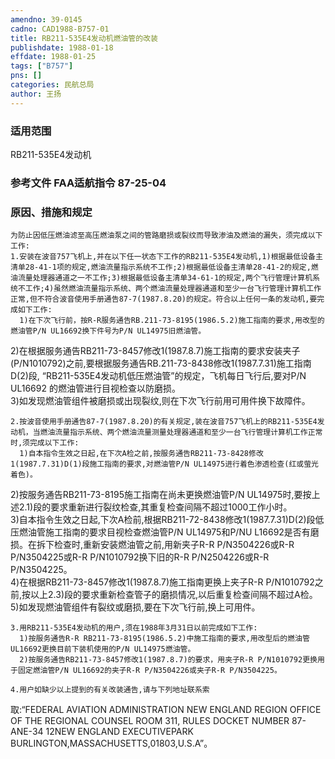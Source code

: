 ```yaml
---
amendno: 39-0145  
cadno: CAD1988-B757-01  
title: RB211-535E4发动机燃油管的改装  
publishdate: 1988-01-18  
effdate: 1988-01-25  
tags: ["B757"]  
pns: []  
categories: 民航总局  
author: 王扬  
---
```

  
### 适用范围  
RB211-535E4发动机  
  
<!--more-->  
### 参考文件    FAA适航指令 87-25-04  
  
### 原因、措施和规定  
    为防止因低压燃油滤至高压燃油泵之间的管路磨损或裂纹而导致渗油及燃油的漏失，须完成以下工作:  
    1.安装在波音757飞机上,并在以下任一状态下工作的RB211-535E4发动机,1)根据最低设备主清单28-41-1项的规定,燃油流量指示系统不工作;2)根据最低设备主清单28-41-2的规定,燃油流量处理器通道之一不工作;3)根据最低设备主清单34-61-1的规定,两个飞行管理计算机系统不工作;4)虽然燃油流量指示系统、两个燃油流量处理器通道和至少一台飞行管理计算机工作正常,但不符合波音使用手册通告87-7(1987.8.20)的规定。符合以上任何一条的发动机,要完成如下工作:  
      1)在下次飞行前，按R-R服务通告RB.211-73-8195(1986.5.2)施工指南的要求,用改型的燃油管P/N UL16692换下件号为P/N UL14975旧燃油管。  
  
2)在根据服务通告RB211-73-8457修改1(1987.8.7)施工指南的要求安装夹子(P/N1010792)之前,要根据服务通告RB.211-73-8438修改1(1987.7.31)施工指南D(2)段, “RB211-535E4发动机低压燃油管”的规定，飞机每日飞行后,要对P/N UL16692 的燃油管进行目视检查以防磨损。  
      3)如发现燃油管组件被磨损或出现裂纹,则在下次飞行前用可用件换下故障件。  
  
    2.按波音使用手册通告87-7(1987.8.20)的有关规定,装在波音757飞机上的RB211-535E4发动机，当燃油流量指示系统、两个燃油流量测量处理器通道和至少一台飞行管理计算机工作正常时,须完成以下工作:  
      1)自本指令生效之日起,在下次A检之前,按服务通告RB211-73-8428修改1(1987.7.31)D(1)段施工指南的要求,对燃油管P/N UL14975进行着色渗透检查(红或萤光着色)。  
2)按服务通告RB211-73-8195施工指南在尚未更换燃油管P/N UL14975时,要按上述2.1)段的要求重新进行裂纹检查,其重复检查间隔不超过1000工作小时。  
3)自本指令生效之日起,下次A检前,根据RB211-72-8438修改1(1987.7.31)D(2)段低压燃油管施工指南的要求目视检查燃油管P/N UL14975和P/NU L16692是否有磨损。在拆下检查时,重新安装燃油管之前,用新夹子R-R P/N3504226或R-R P/N3504225或R-R P/N1010792换下旧的R-R P/N2504226或R-R P/N3504225。  
4)在根据RB211-73-8457修改1(1987.8.7)施工指南更换上夹子R-R P/N1010792之前,按以上2.3)段的要求重新检查管子的磨损情况,以后重复检查间隔不超过A检。  
      5)如发现燃油管组件有裂纹或磨损,要在下次飞行前,换上可用件。  
  
    3.用RB211-535E4发动机的用户,须在1988年3月31日以前完成如下工作:  
      1)按服务通告R-R RB211-73-8195(1986.5.2)中施工指南的要求,用改型后的燃油管UL16692更换目前下装机使用的P/N UL14975燃油管。  
      2)按服务通告RB211-73-8457修改1(1987.8.7)的要求，用夹子R-R P/N1010792更换用于固定燃油管P/N UL16692的夹子R-R P/N3504226或夹子R-R P/N3504225。  
  
    4.用户如缺少以上提到的有关改装通告,请与下列地址联系索  
  
取:“FEDERAL AVIATION ADMINISTRATION  NEW ENGLAND REGION OFFICE OF THE REGIONAL COUNSEL  ROOM 311, RULES DOCKET NUMBER 87-ANE-34 12NEW ENGLAND EXECUTIVEPARK BURLINGTON,MASSACHUSETTS,01803,U.S.A”。  
